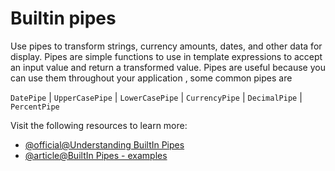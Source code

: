 # Builtin pipes

Use pipes to transform strings, currency amounts, dates, and other data for display. Pipes are simple functions to use in template expressions to accept an input value and return a transformed value. Pipes are useful because you can use them throughout your application , some common pipes are

`DatePipe` | `UpperCasePipe` | `LowerCasePipe` | `CurrencyPipe` | `DecimalPipe` | `PercentPipe`

Visit the following resources to learn more:

- [@official@Understanding BuiltIn Pipes](https://angular.io/guide/pipes)
- [@article@BuiltIn Pipes - examples](https://codecraft.tv/courses/angular/pipes/built-in-pipes/)
